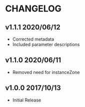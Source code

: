 # CHANGELOG

## v1.1.1 2020/06/12

- Corrected metadata
- Included parameter descriptions

## v1.1.0 2020/06/11

- Removed need for instanceZone

## v1.0.0 2017/10/13

- Initial Release
